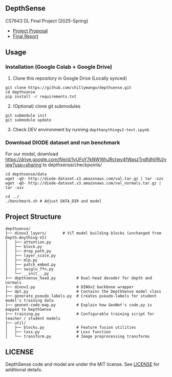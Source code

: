 ## DepthSense
CS7643 DL Final Project (2025-Spring)
* [Project Proposal](./CS7643__Group_Project_Proposal.pdf)
* [Final Report](https://www.overleaf.com/read/crtkktyccgcr#2d9638)

## Usage
### Installation (Google Colab + Google Drive)
1. Clone this repository in Google Drive (Locally synced)
```
git clone https://github.com/chillymango/depthsense.git
cd depthsense
pip install -r requirements.txt
```
2. (Optional) clone git submodules
```
git submodule init
git submodule update
```
3. Check DEV environment by running ``depthanythingv2-test.ipynb``

### Download DIODE dataset and run benchmark
For our model, download https://drive.google.com/file/d/1yUFoY7kNWWhJRctwy4fWaszTndfdhVRU/view?usp=sharing to depthsense/checkpoints/
```
cd depthsense/data
wget -qO- http://diode-dataset.s3.amazonaws.com/val.tar.gz | tar -xzv
wget -qO- http://diode-dataset.s3.amazonaws.com/val_normals.tar.gz | tar -xzv

cd ../
./benchmark.sh # Adjust DATA_DIR and model
```

## Project Structure
```
depthsense/
├── dinov2_layers/       # ViT model building blocks (unchanged from Depth-Anything-V2)
│   ├── attention.py
│   ├── block.py
│   ├── drop_path.py
│   ├── layer_scale.py
│   ├── mlp.py
│   ├── patch_embed.py
│   ├── swiglu_ffn.py
│   └── __init__.py
├── depthsense_head.py         # Dual-head decoder for depth and normals
├── dinov2.py                  # DINOv2 backbone wrapper
├── dpt.py                     # Contains the DepthSense model class
├── generate_pseudo_labels.py  # Creates pseudo-labels for student model's training data
├── geonet-code-map.py         # Explain how GeoNet's code.py is mapped to DepthSense
├── training.py                # Configurable training script for teacher / student models
├── util/
│   ├── blocks.py              # Feature fusion utilities
│   ├── loss.py                # Loss function
│   └── transform.py           # Image preprocessing transforms
```

## LICENSE
DepthSense code and model are under the MIT license. See [LICENSE](./LICENSE) for additional details.
